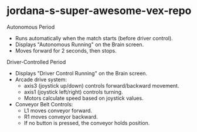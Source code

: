 # jordana-s-super-awesome-vex-repo
Autonomous Period
* Runs automatically when the match starts (before driver control).
* Displays "Autonomous Running" on the Brain screen.
* Moves forward for 2 seconds, then stops.

Driver-Controlled Period
* Displays "Driver Control Running" on the Brain screen.
* Arcade drive system:
    * axis3 (joystick up/down) controls forward/backward movement.
    * axis1 (joystick left/right) controls turning.
    * Motors calculate speed based on joystick values.
* Conveyor Belt Controls:
    * L1 moves conveyor forward.
    * R1 moves conveyor backward.
    * If no button is pressed, the conveyor holds position.
